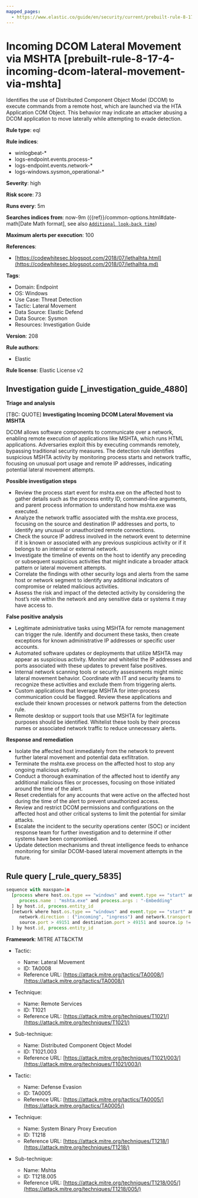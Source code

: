 ```yaml
---
mapped_pages:
  - https://www.elastic.co/guide/en/security/current/prebuilt-rule-8-17-4-incoming-dcom-lateral-movement-via-mshta.html
---
```


# Incoming DCOM Lateral Movement via MSHTA [prebuilt-rule-8-17-4-incoming-dcom-lateral-movement-via-mshta]

Identifies the use of Distributed Component Object Model (DCOM) to execute commands from a remote host, which are launched via the HTA Application COM Object. This behavior may indicate an attacker abusing a DCOM application to move laterally while attempting to evade detection.

**Rule type**: eql

**Rule indices**:

* winlogbeat-*
* logs-endpoint.events.process-*
* logs-endpoint.events.network-*
* logs-windows.sysmon_operational-*

**Severity**: high

**Risk score**: 73

**Runs every**: 5m

**Searches indices from**: now-9m ({{ref}}/common-options.html#date-math[Date Math format], see also [`Additional look-back time`](docs-content://solutions/security/detect-and-alert/create-detection-rule.md#rule-schedule))

**Maximum alerts per execution**: 100

**References**:

* [https://codewhitesec.blogspot.com/2018/07/lethalhta.html](https://codewhitesec.blogspot.com/2018/07/lethalhta.md)

**Tags**:

* Domain: Endpoint
* OS: Windows
* Use Case: Threat Detection
* Tactic: Lateral Movement
* Data Source: Elastic Defend
* Data Source: Sysmon
* Resources: Investigation Guide

**Version**: 208

**Rule authors**:

* Elastic

**Rule license**: Elastic License v2

## Investigation guide [_investigation_guide_4880]

**Triage and analysis**

[TBC: QUOTE]
**Investigating Incoming DCOM Lateral Movement via MSHTA**

DCOM allows software components to communicate over a network, enabling remote execution of applications like MSHTA, which runs HTML applications. Adversaries exploit this by executing commands remotely, bypassing traditional security measures. The detection rule identifies suspicious MSHTA activity by monitoring process starts and network traffic, focusing on unusual port usage and remote IP addresses, indicating potential lateral movement attempts.

**Possible investigation steps**

* Review the process start event for mshta.exe on the affected host to gather details such as the process entity ID, command-line arguments, and parent process information to understand how mshta.exe was executed.
* Analyze the network traffic associated with the mshta.exe process, focusing on the source and destination IP addresses and ports, to identify any unusual or unauthorized remote connections.
* Check the source IP address involved in the network event to determine if it is known or associated with any previous suspicious activity or if it belongs to an internal or external network.
* Investigate the timeline of events on the host to identify any preceding or subsequent suspicious activities that might indicate a broader attack pattern or lateral movement attempts.
* Correlate the findings with other security logs and alerts from the same host or network segment to identify any additional indicators of compromise or related malicious activities.
* Assess the risk and impact of the detected activity by considering the host’s role within the network and any sensitive data or systems it may have access to.

**False positive analysis**

* Legitimate administrative tasks using MSHTA for remote management can trigger the rule. Identify and document these tasks, then create exceptions for known administrative IP addresses or specific user accounts.
* Automated software updates or deployments that utilize MSHTA may appear as suspicious activity. Monitor and whitelist the IP addresses and ports associated with these updates to prevent false positives.
* Internal network scanning tools or security assessments might mimic lateral movement behavior. Coordinate with IT and security teams to recognize these activities and exclude them from triggering alerts.
* Custom applications that leverage MSHTA for inter-process communication could be flagged. Review these applications and exclude their known processes or network patterns from the detection rule.
* Remote desktop or support tools that use MSHTA for legitimate purposes should be identified. Whitelist these tools by their process names or associated network traffic to reduce unnecessary alerts.

**Response and remediation**

* Isolate the affected host immediately from the network to prevent further lateral movement and potential data exfiltration.
* Terminate the mshta.exe process on the affected host to stop any ongoing malicious activity.
* Conduct a thorough examination of the affected host to identify any additional malicious files or processes, focusing on those initiated around the time of the alert.
* Reset credentials for any accounts that were active on the affected host during the time of the alert to prevent unauthorized access.
* Review and restrict DCOM permissions and configurations on the affected host and other critical systems to limit the potential for similar attacks.
* Escalate the incident to the security operations center (SOC) or incident response team for further investigation and to determine if other systems have been compromised.
* Update detection mechanisms and threat intelligence feeds to enhance monitoring for similar DCOM-based lateral movement attempts in the future.


## Rule query [_rule_query_5835]

```js
sequence with maxspan=1m
  [process where host.os.type == "windows" and event.type == "start" and
     process.name : "mshta.exe" and process.args : "-Embedding"
  ] by host.id, process.entity_id
  [network where host.os.type == "windows" and event.type == "start" and process.name : "mshta.exe" and
     network.direction : ("incoming", "ingress") and network.transport == "tcp" and
     source.port > 49151 and destination.port > 49151 and source.ip != "127.0.0.1" and source.ip != "::1"
  ] by host.id, process.entity_id
```

**Framework**: MITRE ATT&CKTM

* Tactic:

    * Name: Lateral Movement
    * ID: TA0008
    * Reference URL: [https://attack.mitre.org/tactics/TA0008/](https://attack.mitre.org/tactics/TA0008/)

* Technique:

    * Name: Remote Services
    * ID: T1021
    * Reference URL: [https://attack.mitre.org/techniques/T1021/](https://attack.mitre.org/techniques/T1021/)

* Sub-technique:

    * Name: Distributed Component Object Model
    * ID: T1021.003
    * Reference URL: [https://attack.mitre.org/techniques/T1021/003/](https://attack.mitre.org/techniques/T1021/003/)

* Tactic:

    * Name: Defense Evasion
    * ID: TA0005
    * Reference URL: [https://attack.mitre.org/tactics/TA0005/](https://attack.mitre.org/tactics/TA0005/)

* Technique:

    * Name: System Binary Proxy Execution
    * ID: T1218
    * Reference URL: [https://attack.mitre.org/techniques/T1218/](https://attack.mitre.org/techniques/T1218/)

* Sub-technique:

    * Name: Mshta
    * ID: T1218.005
    * Reference URL: [https://attack.mitre.org/techniques/T1218/005/](https://attack.mitre.org/techniques/T1218/005/)



